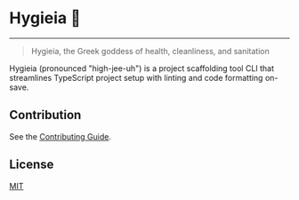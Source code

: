 # Hygieia 👸
---
> Hygieia, the Greek goddess of health, cleanliness, and sanitation

Hygieia (pronounced "high-jee-uh") is a project scaffolding tool CLI that streamlines TypeScript project setup with linting and code formatting on-save.

## Contribution
See the [Contributing Guide](./docs/CONTRIBUTING.md).

## License
[MIT](LICENSE)
